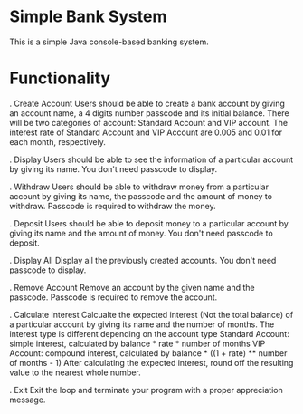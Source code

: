 # Simple Bank System
This is a simple Java console-based banking system.
# Functionality
. Create Account
Users should be able to create a bank account by giving an account name, a 4 digits number
passcode and its initial balance. There will be two categories of account: Standard Account
and VIP account. The interest rate of Standard Account and VIP Account are 0.005 and 0.01
for each month, respectively.

. Display
Users should be able to see the information of a particular account by giving its name.
You don't need passcode to display.

. Withdraw
Users should be able to withdraw money from a particular account by giving its name, the
passcode and the amount of money to withdraw.
Passcode is required to withdraw the money.

. Deposit
Users should be able to deposit money to a particular account by giving its name and the
amount of money.
You don't need passcode to deposit.

. Display All
Display all the previously created accounts.
You don't need passcode to display.

. Remove Account
Remove an account by the given name and the passcode.
Passcode is required to remove the account.

. Calculate Interest
Calcualte the expected interest (Not the total balance) of a particular account by giving its
name and the number of months.
The interest type is different depending on the account type
Standard Account: simple interest, calculated by balance * rate * number of
months
VIP Account: compound interest, calculated by balance * ((1 + rate) **
number of months - 1)
After calculating the expected interest, round off the resulting value to the nearest whole
number.

. Exit
Exit the loop and terminate your program with a proper appreciation message.
